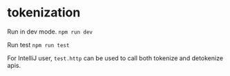 # tokenization
Run in dev mode.
`npm run dev`

Run test
`npm run test`

For IntelliJ user, `test.http` can be used to call both tokenize and detokenize apis.

